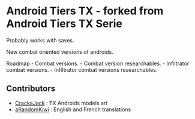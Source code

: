 # Android Tiers TX - forked from Android Tiers TX Serie

Probably works with saves.

New combat oriented versions of androids.

Roadmap
    - Combat versions.
    - Combat version researchables.
    - Infiltrator combat versions.
    - Infiltrator combat versions researchables.




## Contributors

* [CrackaJack](https://steamcommunity.com/profiles/76561197988202215) : TX Androids models art
* [aRandomKiwi](https://steamcommunity.com/profiles/76561198059955795) : English and French translations
